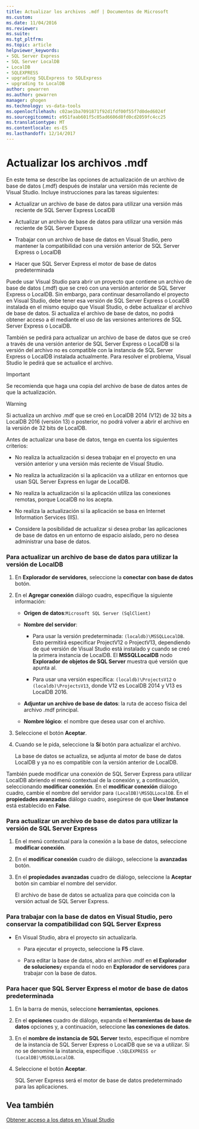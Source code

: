 ```yaml
---
title: Actualizar los archivos .mdf | Documentos de Microsoft
ms.custom: 
ms.date: 11/04/2016
ms.reviewer: 
ms.suite: 
ms.tgt_pltfrm: 
ms.topic: article
helpviewer_keywords:
- SQL Server Express
- SQL Server LocalDB
- LocalDB
- SQLEXPRESS
- upgrading SQLExpress to SQLExpress
- upgrading to LocalDB
author: gewarren
ms.author: gewarren
manager: ghogen
ms.technology: vs-data-tools
ms.openlocfilehash: c02ae1ba7091871f92d1fdf00f55f7d0ded6024f
ms.sourcegitcommit: e951faab601f5c05ad6606d8fd0cd2059fc4cc25
ms.translationtype: MT
ms.contentlocale: es-ES
ms.lasthandoff: 12/14/2017
---
```

# <a name="upgrade-mdf-files"></a>Actualizar los archivos .mdf

En este tema se describe las opciones de actualización de un archivo de base de datos (.mdf) después de instalar una versión más reciente de Visual Studio. Incluye instrucciones para las tareas siguientes:

- Actualizar un archivo de base de datos para utilizar una versión más reciente de SQL Server Express LocalDB

- Actualizar un archivo de base de datos para utilizar una versión más reciente de SQL Server Express

- Trabajar con un archivo de base de datos en Visual Studio, pero mantener la compatibilidad con una versión anterior de SQL Server Express o LocalDB

- Hacer que SQL Server Express el motor de base de datos predeterminada

Puede usar Visual Studio para abrir un proyecto que contiene un archivo de base de datos (.mdf) que se creó con una versión anterior de SQL Server Express o LocalDB. Sin embargo, para continuar desarrollando el proyecto en Visual Studio, debe tener esa versión de SQL Server Express o LocalDB instalada en el mismo equipo que Visual Studio, o debe actualizar el archivo de base de datos. Si actualiza el archivo de base de datos, no podrá obtener acceso a él mediante el uso de las versiones anteriores de SQL Server Express o LocalDB.

También se pedirá para actualizar un archivo de base de datos que se creó a través de una versión anterior de SQL Server Express o LocalDB si la versión del archivo no es compatible con la instancia de SQL Server Express o LocalDB instalada actualmente. Para resolver el problema, Visual Studio le pedirá que se actualice el archivo.

> [!IMPORTANT]
> Se recomienda que haga una copia del archivo de base de datos antes de que la actualización.

> [!WARNING]
> Si actualiza un archivo .mdf que se creó en LocalDB 2014 (V12) de 32 bits a LocalDB 2016 (versión 13) o posterior, no podrá volver a abrir el archivo en la versión de 32 bits de LocalDB.

Antes de actualizar una base de datos, tenga en cuenta los siguientes criterios:
  
-   No realiza la actualización si desea trabajar en el proyecto en una versión anterior y una versión más reciente de Visual Studio.  
  
-   No realiza la actualización si la aplicación va a utilizar en entornos que usan SQL Server Express en lugar de LocalDB.  
  
-   No realiza la actualización si la aplicación utiliza las conexiones remotas, porque LocalDB no los acepta.  
  
-   No realiza la actualización si la aplicación se basa en Internet Information Services (IIS).  
  
-   Considere la posibilidad de actualizar si desea probar las aplicaciones de base de datos en un entorno de espacio aislado, pero no desea administrar una base de datos.  
  
### <a name="to-upgrade-a-database-file-to-use-the-localdb-version"></a>Para actualizar un archivo de base de datos para utilizar la versión de LocalDB
  
1.  En **Explorador de servidores**, seleccione la **conectar con base de datos** botón.  
  
2.  En el **Agregar conexión** diálogo cuadro, especifique la siguiente información:  
  
    -   **Origen de datos**:`Microsoft SQL Server (SqlClient)`  
  
    -   **Nombre del servidor**:  
  
        -   Para usar la versión predeterminada: `(localdb)\MSSQLLocalDB`.  Esto permitirá especificar ProjectV12 o ProjectV13, dependiendo de qué versión de Visual Studio está instalado y cuando se creó la primera instancia de LocalDB. El **MSSQLLocalDB** nodo **Explorador de objetos de SQL Server** muestra qué versión que apunta al.  
  
        -   Para usar una versión específica: `(localdb)\ProjectsV12` o `(localdb)\ProjectsV13`, donde V12 es LocalDB 2014 y V13 es LocalDB 2016.  
  
    -   **Adjuntar un archivo de base de datos**: la ruta de acceso física del archivo .mdf principal.  
  
    -   **Nombre lógico**: el nombre que desea usar con el archivo.  
  
3.  Seleccione el botón **Aceptar**.  
  
4.  Cuando se le pida, seleccione la **Sí** botón para actualizar el archivo.  
  
    La base de datos se actualiza, se adjunta al motor de base de datos LocalDB y ya no es compatible con la versión anterior de LocalDB.  
  
También puede modificar una conexión de SQL Server Express para utilizar LocalDB abriendo el menú contextual de la conexión y, a continuación, seleccionando **modificar conexión**. En el **modificar conexión** diálogo cuadro, cambie el nombre del servidor para `(LocalDB)\MSSQLLocalDB`. En el **propiedades avanzadas** diálogo cuadro, asegúrese de que **User Instance** está establecido en **False**.

### <a name="to-upgrade-a-database-file-to-use-the-sql-server-express-version"></a>Para actualizar un archivo de base de datos para utilizar la versión de SQL Server Express  
  
1.  En el menú contextual para la conexión a la base de datos, seleccione **modificar conexión**.  
  
2.  En el **modificar conexión** cuadro de diálogo, seleccione la **avanzadas** botón.  
  
3.  En el **propiedades avanzadas** cuadro de diálogo, seleccione la **Aceptar** botón sin cambiar el nombre del servidor.  
  
    El archivo de base de datos se actualiza para que coincida con la versión actual de SQL Server Express.  
  
### <a name="to-work-with-the-database-in-visual-studio-but-retain-compatibility-with-sql-server-express"></a>Para trabajar con la base de datos en Visual Studio, pero conservar la compatibilidad con SQL Server Express  
  
-   En Visual Studio, abra el proyecto sin actualizarla.  
  
    -   Para ejecutar el proyecto, seleccione la **F5** clave.  
  
    -   Para editar la base de datos, abra el archivo .mdf en **el Explorador de soluciones**y expanda el nodo en **Explorador de servidores** para trabajar con la base de datos.  
  
### <a name="to-make-sql-server-express-the-default-database-engine"></a>Para hacer que SQL Server Express el motor de base de datos predeterminada  
  
1.  En la barra de menús, seleccione **herramientas**, **opciones**.  
  
2.  En el **opciones** cuadro de diálogo, expanda el **herramientas de base de datos** opciones y, a continuación, seleccione **las conexiones de datos**.  
  
3.  En el **nombre de instancia de SQL Server** texto, especifique el nombre de la instancia de SQL Server Express o LocalDB que se va a utilizar. Si no se denomine la instancia, especifique `.\SQLEXPRESS or (LocalDB)\MSSQLLocalDB`.  
  
4.  Seleccione el botón **Aceptar**.  
  
    SQL Server Express será el motor de base de datos predeterminado para las aplicaciones.

## <a name="see-also"></a>Vea también

[Obtener acceso a los datos en Visual Studio](accessing-data-in-visual-studio.md)
